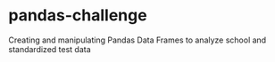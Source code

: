 # pandas-challenge
Creating and manipulating Pandas Data Frames to analyze school and standardized test data
